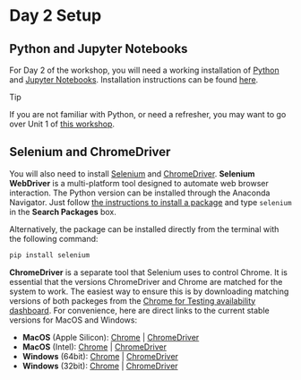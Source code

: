 # Day 2 Setup

## Python and Jupyter Notebooks

For Day 2 of the workshop, you will need a working installation of [Python](https://www.python.org) and [Jupyter Notebooks](https://jupyterlab.readthedocs.io/en/latest/user/notebook.html). Installation instructions can be found [here](https://github.com/harvard-digital-history/Introduction-to-Python/blob/main/Documents/Getting_started.md). 

>[!TIP]
> If you are not familiar with Python, or need a refresher, you may want to go over Unit 1 of [this workshop](https://github.com/harvard-digital-history/Introduction-to-Python).
>

## Selenium and ChromeDriver

You will also need to install [Selenium](https://www.selenium.dev) and [ChromeDriver](https://chromedriver.chromium.org/home). **Selenium WebDriver** is a multi-platform tool designed to automate web browser interaction. The Python version can be installed through the Anaconda Navigator. Just follow [the instructions to install a package](https://docs.anaconda.com/free/navigator/tutorials/manage-packages/#installing-a-package) and type `selenium` in the **Search Packages** box.

Alternatively, the package can be installed directly from the terminal with the following command:

```bash
pip install selenium
```

**ChromeDriver** is a separate tool that Selenium uses to control Chrome. It is essential that the versions ChromeDriver and Chrome are matched for the system to work. The easiest way to ensure this is by downloading matching versions of both packeges from the [Chrome for Testing availability dashboard](https://googlechromelabs.github.io/chrome-for-testing/#stable). For convenience, here are direct links to the current stable versions for MacOS and Windows:

- **MacOS** (Apple Silicon): [Chrome](https://storage.googleapis.com/chrome-for-testing-public/123.0.6312.122/mac-arm64/chrome-mac-arm64.zip) | [ChromeDriver](https://storage.googleapis.com/chrome-for-testing-public/123.0.6312.122/mac-arm64/chromedriver-mac-arm64.zip)
- **MacOS** (Intel): [Chrome](https://storage.googleapis.com/chrome-for-testing-public/123.0.6312.122/mac-x64/chrome-mac-x64.zip) | [ChromeDriver](https://storage.googleapis.com/chrome-for-testing-public/123.0.6312.122/mac-x64/chromedriver-mac-x64.zip)
- **Windows** (64bit): [Chrome](https://storage.googleapis.com/chrome-for-testing-public/123.0.6312.122/win64/chrome-win64.zip) | [ChromeDriver](https://storage.googleapis.com/chrome-for-testing-public/123.0.6312.122/win64/chromedriver-win64.zip)
- **Windows** (32bit): [Chrome](https://storage.googleapis.com/chrome-for-testing-public/123.0.6312.122/win32/chrome-win32.zip) | [ChromeDriver](https://storage.googleapis.com/chrome-for-testing-public/123.0.6312.122/win32/chromedriver-win32.zip)
